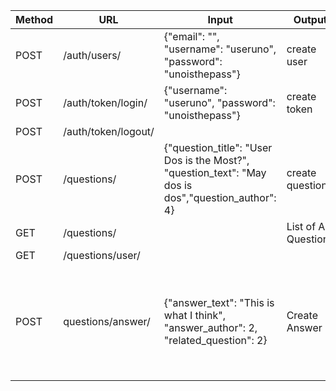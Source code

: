  Method | URL               | Input      | Output                              | Notes                                              |
| ------ | ----------------- | ---------- | ----------------------------------- | -------------------------------------------------- |
| POST    | /auth/users/| {"email": "", "username": "useruno", "password": "unoisthepass"}| create user
|POST |/auth/token/login/| {"username": "useruno", "password": "unoisthepass"} | create token|
|POST| /auth/token/logout/| | |
|POST| /questions/|{"question_title": "User Dos is the Most?", "question_text": "May dos is dos","question_author": 4}| create question|  {"id": 3, "question_title": "User Dos is the Most?", "question_text": "May dos is dos" "question_author": 4}|
|GET| /questions/ |  | List of All Questions|||
|GET| /questions/user/ |
|POST| questions/answer/| {"answer_text": "This is what I think", "answer_author": 2, "related_question": 2}|Create Answer|{"id": 1, "answer_text": "This is what I think", "answer_author": 2, "answer_date": "2023-06-23T21:16:03.624238Z", "related_question": 2, "answer_accepted": false}|

